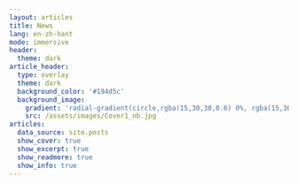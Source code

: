 ```yaml
---
layout: articles
title: News
lang: en-zh-hant
mode: immersive
header:
  theme: dark
article_header:
  type: overlay
  theme: dark
  background_color: '#194d5c'
  background_image:
    gradient: 'radial-gradient(circle,rgba(15,30,30,0.6) 0%, rgba(15,30,30,0.8) 100%)'
    src: /assets/images/Cover1_nb.jpg
articles:
  data_source: site.posts
  show_cover: true
  show_excerpt: true
  show_readmore: true
  show_info: true
---
```

